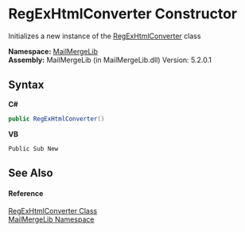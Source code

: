 # RegExHtmlConverter Constructor 
 

Initializes a new instance of the <a href="1176c414-3ff1-d7bf-649a-08c500dd4548">RegExHtmlConverter</a> class

**Namespace:**&nbsp;<a href="31c6ebbe-d683-7561-7308-5a5ee1f76bf5">MailMergeLib</a><br />**Assembly:**&nbsp;MailMergeLib (in MailMergeLib.dll) Version: 5.2.0.1

## Syntax

**C#**<br />
``` C#
public RegExHtmlConverter()
```

**VB**<br />
``` VB
Public Sub New
```


## See Also


#### Reference
<a href="1176c414-3ff1-d7bf-649a-08c500dd4548">RegExHtmlConverter Class</a><br /><a href="31c6ebbe-d683-7561-7308-5a5ee1f76bf5">MailMergeLib Namespace</a><br />